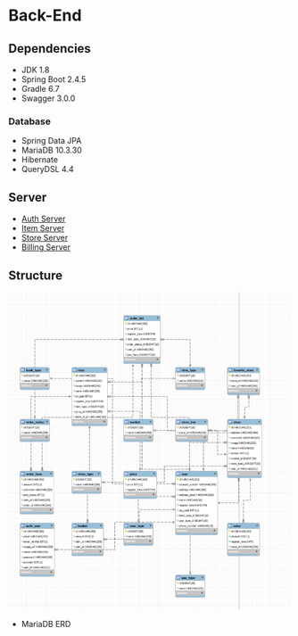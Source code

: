 # Back-End

## Dependencies
- JDK 1.8
- Spring Boot 2.4.5
- Gradle 6.7
- Swagger 3.0.0

### Database
- Spring Data JPA
- MariaDB 10.3.30
- Hibernate
- QueryDSL 4.4

## Server

- [Auth Server](./auth/README.md)
- [Item Server](./item/README.md)
- [Store Server](./store/README.md)
- [Billing Server](./billing/README.md)

## Structure
![img_1.png](img_1.png)
- MariaDB ERD